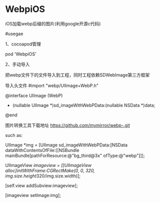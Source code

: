 # WebpiOS
iOS加载webp后缀的图片(利用google开源c代码)

#usegae 

1、cocoapod管理

pod 'WebpiOS'


2、手动导入

把webp文件下的文件导入到工程，同时工程依赖SDWebImage第三方框架


导入头文件
#import "webp/UIImage+WebP.h"

@interface UIImage (WebP)

+ (nullable UIImage *)sd_imageWithWebPData:(nullable NSData *)data;

@end

图片转换工具下载地址
https://github.com/mymirror/webp-.git

such as:

UIImage *img = [UIImage sd_imageWithWebPData:[NSData dataWithContentsOfFile:[[NSBundle mainBundle]pathForResource:@"bg_third@3x" ofType:@"webp"]]];

UIImageView *imageview = [[UIImageView alloc]initWithFrame:CGRectMake(0, 0, 320, img.size.height*320/img.size.width)];

[self.view addSubview:imageview];

[imageview setImage:img];


